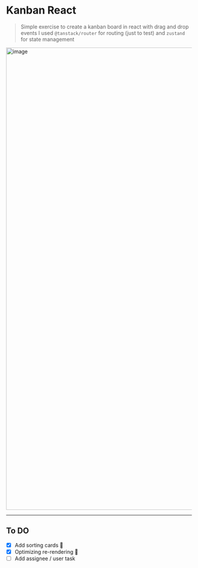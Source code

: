 # Kanban React

> Simple exercise to create a kanban board in react with drag and drop events
> I used `@tanstack/router` for routing (just to test) and `zustand` for state management

<img width="1250" alt="image" src="https://github.com/user-attachments/assets/eb57f2ce-d714-4672-806c-a70b2a158fe6" />



---

## To DO
- [x] Add sorting cards :tada:
- [x] Optimizing re-rendering :tada: 
- [ ] Add assignee / user task
